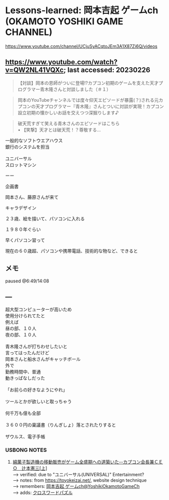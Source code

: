 # Lessons-learned: 岡本吉起 ゲームch (OKAMOTO YOSHIKI GAME CHANNEL)

https://www.youtube.com/channel/UCjuSyACqtoJEm3A1X87Zi6Q/videos

## https://www.youtube.com/watch?v=QW2NL41VQXc; last accessed: 20230226

> 【対談】岡本の恩師がついに登場⁉カプコン初期のゲームを支えた天才プログラマー青木隆さんと対談しました（＃１）

> 岡本のYouTubeチャンネルでは度々仰天エピソードが暴露(？)される元カプコンの天才プログラマー『青木隆』さんとついに対談が実現！カプコン設立初期の懐かしいお話を交えつつ深掘りします♪

> 破天荒すぎて笑える青木さんのエピソードはこちら<br/>
>   • 【笑撃】天才とは破天荒！？尊敬する...  

一般的なソフトウエアハウス<br/>
銀行のシステムを担当<br/>
<br/>
ユニバーサル<br/>
スロットマシン

ーー

企画書

岡本さん、藤原さんが来て

キャラデザイン

２３歳、絵を描いて、パソコンに入れる

１９８０年ぐらい

早くパソコン習って

現在の６０歳超、パソコンや携帯電話、技術的な物など、できると


## メモ

paused @6:49/14:08


## —

超大型コンピューターが高いため<br/>
使用分けられてたと<br/>
例えば<br/>
昼の部、１０人<br/>
夜の部、１０人<br/>
<br/>
青木隆さんが打ちわせしたいと<br/>
言ってはったんだけど<br/>
岡本さんと船水さんがキャッチボール<br/>
外で<br/>
勤務時間中、普通<br/>
動きっぱなしだった<br/>
<br/>
「お前らの好きなようにやれ」<br/>
<br/>
ツールとかが欲しいと取っちゃう<br/>
<br/>
何千万も億も全部<br/>
<br/>
３６００円の稟議書（りんぎしょ）落とされたりすると<br/>
<br/>
ザウルス、電子手帳

### USBONG NOTES

1) [綿菓子製造機の移動販売がゲーム全盛期への道築いた--カプコン会長兼ＣＥＯ　辻本憲三[上] ](https://toyokeizai.net/articles/-/7335?page=3)<br/>
--> verified: due to "ユニバーサル(UNIVERSAL)" Entertainment?<br/>
--> notes: from https://toyokeizai.net/, website design technique<br/>
--> remembers: [ 岡本吉起 ゲームch@YoshikiOkamotoGameCh](https://www.youtube.com/channel/UCjuSyACqtoJEm3A1X87Zi6Q)<br/>
--> adds: [クロスワードパズル](https://toyokeizai.net/feature/crossword/?utm_campaign=EDtkol_2212&utm_source=adTKO&utm_medium=display)
